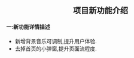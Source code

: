 <div align="center">
     <h2>项目新功能介绍</h2>
</div>

#### 一:新功能详情描述

- 新增背景音乐可调制,提升用户体验.
- 去掉首页的小弹窗,提升页面流程度.
